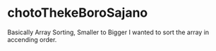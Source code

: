 # chotoThekeBoroSajano
Basically Array Sorting, Smaller to Bigger
I wanted to sort the array in accending order.
